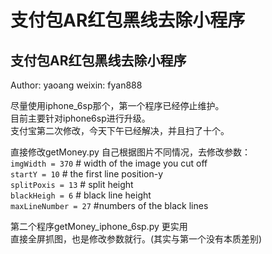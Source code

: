 # 支付包AR红包黑线去除小程序
支付包AR红包黑线去除小程序
--------------
Author: yaoang
weixin: fyan888

尽量使用iphone_6sp那个，第一个程序已经停止维护。  
目前主要针对iphone6sp进行升级。  
支付宝第二次修改，今天下午已经解决，并且扫了十个。  

直接修改getMoney.py
自己根据图片不同情况，去修改参数：  
`imgWidth = 370` # width of the image you cut off  
`startY = 10` # the first line position-y  
`splitPoxis = 13` # split height  
`blackHeigh = 6` # black line height  
`maxLineNumber = 27`  #numbers of the black lines

第二个程序getMoney_iphone_6sp.py 更实用  
直接全屏抓图，也是修改参数就行。(其实与第一个没有本质差别)  
